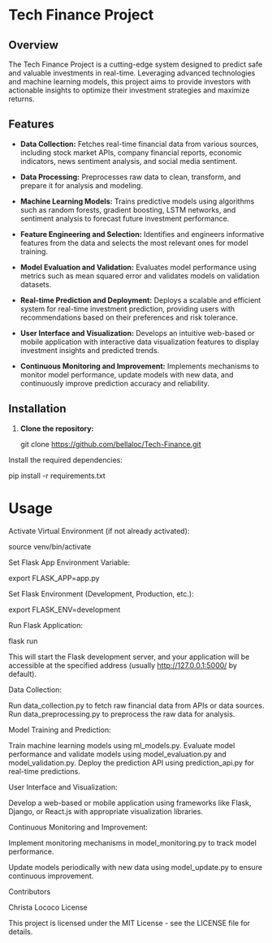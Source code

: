 # Tech Finance Project

## Overview
The Tech Finance Project is a cutting-edge system designed to predict safe and valuable investments in real-time. Leveraging advanced technologies and machine learning models, this project aims to provide investors with actionable insights to optimize their investment strategies and maximize returns.

## Features

- **Data Collection:** Fetches real-time financial data from various sources, including stock market APIs, company financial reports, economic indicators, news sentiment analysis, and social media sentiment.

- **Data Processing:** Preprocesses raw data to clean, transform, and prepare it for analysis and modeling.

- **Machine Learning Models:** Trains predictive models using algorithms such as random forests, gradient boosting, LSTM networks, and sentiment analysis to forecast future investment performance.

- **Feature Engineering and Selection:** Identifies and engineers informative features from the data and selects the most relevant ones for model training.

- **Model Evaluation and Validation:** Evaluates model performance using metrics such as mean squared error and validates models on validation datasets.

- **Real-time Prediction and Deployment:** Deploys a scalable and efficient system for real-time investment prediction, providing users with recommendations based on their preferences and risk tolerance.

- **User Interface and Visualization:** Develops an intuitive web-based or mobile application with interactive data visualization features to display investment insights and predicted trends.

- **Continuous Monitoring and Improvement:** Implements mechanisms to monitor model performance, update models with new data, and continuously improve prediction accuracy and reliability.

## Installation

1. **Clone the repository:**
   
   git clone https://github.com/bellaloc/Tech-Finance.git

Install the required dependencies:

pip install -r requirements.txt

# Usage

Activate Virtual Environment (if not already activated):

source venv/bin/activate

Set Flask App Environment Variable:

export FLASK_APP=app.py

Set Flask Environment (Development, Production, etc.):

export FLASK_ENV=development

Run Flask Application:

flask run

This will start the Flask development server, and your application will be accessible at the specified address (usually http://127.0.0.1:5000/ by default).


Data Collection:

Run data_collection.py to fetch raw financial data from APIs or data sources.
Run data_preprocessing.py to preprocess the raw data for analysis.

Model Training and Prediction:

Train machine learning models using ml_models.py.
Evaluate model performance and validate models using model_evaluation.py and model_validation.py.
Deploy the prediction API using prediction_api.py for real-time predictions.

User Interface and Visualization:

Develop a web-based or mobile application using frameworks like Flask, Django, or React.js with appropriate visualization libraries.

Continuous Monitoring and Improvement:

Implement monitoring mechanisms in model_monitoring.py to track model performance.

Update models periodically with new data using model_update.py to ensure continuous improvement.

Contributors

Christa Lococo
License

This project is licensed under the MIT License - see the LICENSE file for details.